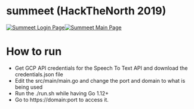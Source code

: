 # summeet (HackTheNorth 2019)

[![Summeet Login Page](https://i.ibb.co/3h8V1f4/53aa848af74a.jpg)![Summeet Main Page](https://i.ibb.co/Ky5bmS7/bd3f9aa8bd37.jpg)](https://devpost.com/software/summeet)

# How to run
* Get GCP API credentials for the Speech To Text API and download the credentials.json file
* Edit the src/main/main.go and change the port and domain to what is being used
* Run the ./run.sh while having Go 1.12+
* Go to https://domain:port to access it.
